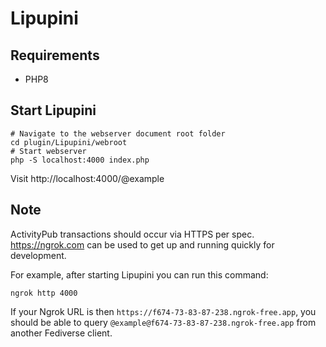 # Lipupini

## Requirements

- PHP8

## Start Lipupini

```shell
# Navigate to the webserver document root folder
cd plugin/Lipupini/webroot
# Start webserver
php -S localhost:4000 index.php
```

Visit http://localhost:4000/@example

## Note

ActivityPub transactions should occur via HTTPS per spec. https://ngrok.com can be used to get up and running quickly for development.

For example, after starting Lipupini you can run this command:

```shell
ngrok http 4000
```

If your Ngrok URL is then `https://f674-73-83-87-238.ngrok-free.app`, you should be able to query `@example@f674-73-83-87-238.ngrok-free.app` from another Fediverse client.
